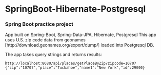 # SpringBoot-Hibernate-Postgresql

<h3>Spring Boot practice project </h3>
App built on Spring-Boot, Spring-Data-JPA, Hibernate, Postgresql 
This app uses U.S. zip code data from geonames [http://download.geonames.org/export/dump/] loaded into Postgresql DB.

The app takes query strings and returns results:

    http://localhost:8080/api/places/getPlaceByZip?zipcode=10707
    {"zip":"10707","place":"Tuckahoe","name1":"New York","id":29000}
    

    


